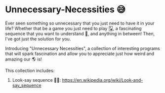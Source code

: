 # Unnecessary-Necessities 😅

Ever seen something so unnecessary that you just need to have it in your life? Whether that be a game you just need to play 🃁, a fascinating sequence that you want to understand 🤯, and anything in between! Then, I've got just the solution for you.

Introducing "Unnecessary Necessities", a collection of interesting programs that will spark fascination and allow you to appreciate just how weird and amazing our 🌎 is! 

This collection includes:

1. Look-say sequence 👀📣: https://en.wikipedia.org/wiki/Look-and-say_sequence
